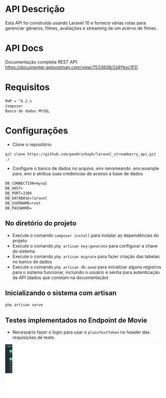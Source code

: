 # API Descrição

Esta API foi construída usando Laravel 10 e fornece várias rotas para gerenciar gêneros, filmes, avaliações e streaming de um acervo de filmes.

# API Docs

Documentação completa REST API: https://documenter.getpostman.com/view/7533608/2s9Ykoc1FD

# Requisitos

```
PHP = ^8.2.x
Composer
Banco de dados MYSQL
```

# Configurações
- Clone o repositório

```
git clone https://github.com/peedrinhoph/laravel_streamberry_api.git ./
```

- Configure o banco de dados no arquivo .env renomeando .env.example para .env e atribua suas credencias de acesso a base de dados
```
DB_CONNECTION=mysql
DB_HOST=
DB_PORT=3306
DB_DATABASE=laravel
DB_USERNAME=root
DB_PASSWORD=
```
## No diretório do projeto 
- Execute o comando `composer install` para instalar as dependências do projeto
- Execute o comando `php artisan key:generate` para configurar a chave do sistema
- Execute o comando `php artisan migrate` para fazer criação das tabelas no banco de dados
- Execute o comando `php artisan db:seed` para inicializar alguns registros para o sistema funcionar, incluindo o usuário e senha para autenticação da API (dados que constam na documentação)

## Inicializando o sistema com artisan

```
php artisan serve
```

## Testes implementados no Endpoint de Movie

- Necessário fazer o login para usar o `plainTextToken` no header das requisições de teste.

![Alt text](/imgGit/tests.png "Optional title")